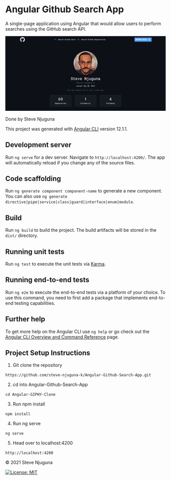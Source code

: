 # Angular Github Search App
A single-page application using Angular that would allow users to perform searches using the GitHub search API.

![](https://github.com/steve-njuguna-k/Angular-Github-Search-App/blob/master/src/assets/img/screenshot.PNG)

Done by Steve Njuguna

This project was generated with [Angular CLI](https://github.com/angular/angular-cli) version 12.1.1.

## Development server

Run `ng serve` for a dev server. Navigate to `http://localhost:4200/`. The app will automatically reload if you change any of the source files.

## Code scaffolding

Run `ng generate component component-name` to generate a new component. You can also use `ng generate directive|pipe|service|class|guard|interface|enum|module`.

## Build

Run `ng build` to build the project. The build artifacts will be stored in the `dist/` directory.

## Running unit tests

Run `ng test` to execute the unit tests via [Karma](https://karma-runner.github.io).

## Running end-to-end tests

Run `ng e2e` to execute the end-to-end tests via a platform of your choice. To use this command, you need to first add a package that implements end-to-end testing capabilities.

## Further help

To get more help on the Angular CLI use `ng help` or go check out the [Angular CLI Overview and Command Reference](https://angular.io/cli) page.

## Project Setup Instructions
1) Git clone the repository 
```
https://github.com/steve-njuguna-k/Angular-Github-Search-App.git
```
2. cd into Angular-Github-Search-App
```
cd Angular-GIPHY-Clone
```
3. Run npm install
```
npm install
```
4. Run ng serve
```
ng serve
```
5. Head over to localhost:4200
```
http://localhost:4200
```

© 2021 Steve Njuguna

[![License: MIT](https://img.shields.io/badge/License-MIT-yellow.svg)](https://opensource.org/licenses/MIT)
